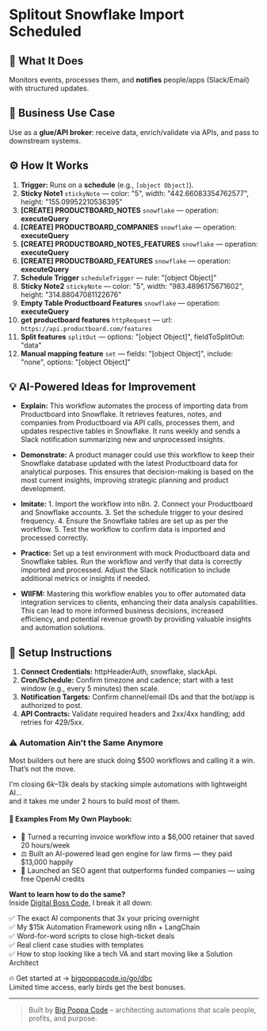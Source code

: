 # Splitout Snowflake Import Scheduled
## 🚀 What It Does
Monitors events, processes them, and **notifies** people/apps (Slack/Email) with structured updates.

## 💼 Business Use Case
Use as a **glue/API broker**: receive data, enrich/validate via APIs, and pass to downstream systems.

## ⚙️ How It Works
1. **Trigger:** Runs on a **schedule** (e.g., `[object Object]`).
2. **Sticky Note1** `stickyNote` — color: "5", width: "442.66083354762577", height: "155.09952210536395"
3. **[CREATE] PRODUCTBOARD_NOTES** `snowflake` — operation: **executeQuery**
4. **[CREATE] PRODUCTBOARD_COMPANIES** `snowflake` — operation: **executeQuery**
5. **[CREATE] PRODUCTBOARD_NOTES_FEATURES** `snowflake` — operation: **executeQuery**
6. **[CREATE] PRODUCTBOARD_FEATURES** `snowflake` — operation: **executeQuery**
7. **Schedule Trigger** `scheduleTrigger` — rule: "[object Object]"
8. **Sticky Note2** `stickyNote` — color: "5", width: "983.4896175671602", height: "314.88047081122676"
9. **Empty Table Productboard Features** `snowflake` — operation: **executeQuery**
10. **get productboard features** `httpRequest` — url: `https://api.productboard.com/features`
11. **Split features** `splitOut` — options: "[object Object]", fieldToSplitOut: "data"
12. **Manual mapping feature** `set` — fields: "[object Object]", include: "none", options: "[object Object]"

## 💡 AI-Powered Ideas for Improvement
- **Explain:** This workflow automates the process of importing data from Productboard into Snowflake. It retrieves features, notes, and companies from Productboard via API calls, processes them, and updates respective tables in Snowflake. It runs weekly and sends a Slack notification summarizing new and unprocessed insights.

- **Demonstrate:** A product manager could use this workflow to keep their Snowflake database updated with the latest Productboard data for analytical purposes. This ensures that decision-making is based on the most current insights, improving strategic planning and product development.

- **Imitate:** 1. Import the workflow into n8n. 2. Connect your Productboard and Snowflake accounts. 3. Set the schedule trigger to your desired frequency. 4. Ensure the Snowflake tables are set up as per the workflow. 5. Test the workflow to confirm data is imported and processed correctly.

- **Practice:** Set up a test environment with mock Productboard data and Snowflake tables. Run the workflow and verify that data is correctly imported and processed. Adjust the Slack notification to include additional metrics or insights if needed.

- **WIIFM:** Mastering this workflow enables you to offer automated data integration services to clients, enhancing their data analysis capabilities. This can lead to more informed business decisions, increased efficiency, and potential revenue growth by providing valuable insights and automation solutions.

## 🔧 Setup Instructions
1. **Connect Credentials:** httpHeaderAuth, snowflake, slackApi.
2. **Cron/Schedule:** Confirm timezone and cadence; start with a test window (e.g., every 5 minutes) then scale.
3. **Notification Targets:** Confirm channel/email IDs and that the bot/app is authorized to post.
4. **API Contracts:** Validate required headers and 2xx/4xx handling; add retries for 429/5xx.

### ⚠️ Automation Ain’t the Same Anymore

Most builders out here are stuck doing $500 workflows and calling it a win.  
That’s not the move.  

I'm closing $6k–$13k deals by stacking simple automations with lightweight AI...  
and it takes me under 2 hours to build most of them.

#### 🧠 Examples From My Own Playbook:
- 🔁 Turned a recurring invoice workflow into a $6,000 retainer that saved 20 hours/week  
- ⚖️ Built an AI-powered lead gen engine for law firms — they paid $13,000 happily  
- 🚀 Launched an SEO agent that outperforms funded companies — using free OpenAI credits  

**Want to learn how to do the same?**  
Inside [Digital Boss Code](https://bigpoppacode.io/go/dbc), I break it all down:

✅ The exact AI components that 3x your pricing overnight  
✅ My $15k Automation Framework using n8n + LangChain  
✅ Word-for-word scripts to close high-ticket deals  
✅ Real client case studies with templates  
✅ How to stop looking like a tech VA and start moving like a Solution Architect  

🔥 Get started at → [bigpoppacode.io/go/dbc](https://bigpoppacode.io/go/dbc)  
Limited time access, early birds get the best bonuses.

---
> Built by [Big Poppa Code](https://bigpoppacode.io) – architecting automations that scale people, profits, and purpose.
